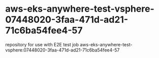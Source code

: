 # aws-eks-anywhere-test-vsphere-07448020-3faa-471d-ad21-71c6ba54fee4-57
repository for use with E2E test job aws-eks-anywhere-test-vsphere:07448020-3faa-471d-ad21-71c6ba54fee4-57
